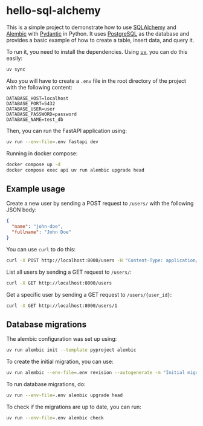 # hello-sql-alchemy

This is a simple project to demonstrate how to use [SQLAlchemy](https://www.sqlalchemy.org/) and [Alembic](https://alembic.sqlalchemy.org/) with [Pydantic](https://docs.pydantic.dev/) in Python. It uses [PostgreSQL](https://www.postgresql.org/) as the database and provides a basic example of how to create a table, insert data, and query it.


To run it, you need to install the dependencies. Using [uv](https://docs.astral.sh/uv/), you can do this easily:

```bash
uv sync
```

Also you will have to create a `.env` file in the root directory of the project with the following content:

```env
DATABASE_HOST=localhost
DATABASE_PORT=5432
DATABASE_USER=user
DATABASE_PASSWORD=password
DATABASE_NAME=test_db
```

Then, you can run the FastAPI application using:

```bash
uv run --env-file=.env fastapi dev
```

Running in docker compose:

```bash
docker compose up -d
docker compose exec api uv run alembic upgrade head
```

## Example usage

Create a new user by sending a POST request to `/users/` with the following JSON body:

```json
{
  "name": "john-doe",
  "fullname": "John Doe"
}
```

You can use `curl` to do this:

```bash
curl -X POST http://localhost:8000/users -H "Content-Type: application/json" -d '{"name": "john-doe", "fullname": "John Doe"}'
```

List all users by sending a GET request to `/users/`:

```bash
curl -X GET http://localhost:8000/users
```

Get a specific user by sending a GET request to `/users/{user_id}`:

```bash
curl -X GET http://localhost:8000/users/1
```

## Database migrations

The alembic configuration was set up using:

```bash
uv run alembic init --template pyproject alembic
```

To create the initial migration, you can use:

```bash
uv run alembic --env-file=.env revision --autogenerate -m "Initial migration"
```

To run database migrations, do:

```bash
uv run --env-file=.env alembic upgrade head
```

To check if the migrations are up to date, you can run:

```bash
uv run --env-file=.env alembic check
```
